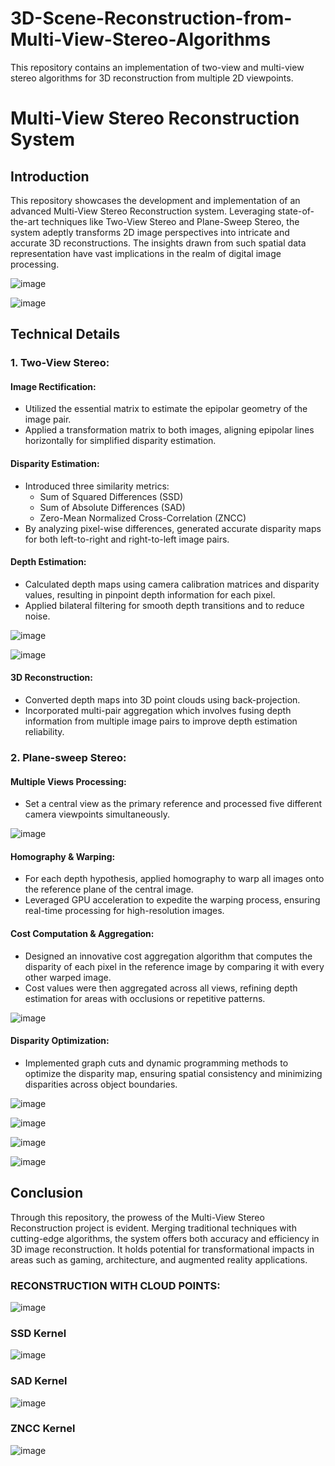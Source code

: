 # 3D-Scene-Reconstruction-from-Multi-View-Stereo-Algorithms
This repository contains an implementation of two-view and multi-view stereo algorithms for 3D reconstruction from multiple 2D viewpoints. 


# Multi-View Stereo Reconstruction System

## Introduction

This repository showcases the development and implementation of an advanced Multi-View Stereo Reconstruction system. Leveraging state-of-the-art techniques like Two-View Stereo and Plane-Sweep Stereo, the system adeptly transforms 2D image perspectives into intricate and accurate 3D reconstructions. The insights drawn from such spatial data representation have vast implications in the realm of digital image processing.

![image](https://github.com/Saibernard/3D-Scene-Reconstruction-from-Multi-View-Stereo-Algorithms/assets/112599512/f09543d9-c0ff-475b-afa3-07382acea426)

![image](https://github.com/Saibernard/3D-Scene-Reconstruction-from-Multi-View-Stereo-Algorithms/assets/112599512/3c7c831f-3b20-4faf-86e5-1d3175ec586a)


## Technical Details

### 1. Two-View Stereo:

#### Image Rectification:
- Utilized the essential matrix to estimate the epipolar geometry of the image pair.
- Applied a transformation matrix to both images, aligning epipolar lines horizontally for simplified disparity estimation.

#### Disparity Estimation:
- Introduced three similarity metrics:
  - Sum of Squared Differences (SSD)
  - Sum of Absolute Differences (SAD)
  - Zero-Mean Normalized Cross-Correlation (ZNCC)
- By analyzing pixel-wise differences, generated accurate disparity maps for both left-to-right and right-to-left image pairs.

#### Depth Estimation:
- Calculated depth maps using camera calibration matrices and disparity values, resulting in pinpoint depth information for each pixel.
- Applied bilateral filtering for smooth depth transitions and to reduce noise.

![image](https://github.com/Saibernard/3D-Scene-Reconstruction-from-Multi-View-Stereo-Algorithms/assets/112599512/5d077ee8-5552-498b-aad8-820b89171f0b)

![image](https://github.com/Saibernard/3D-Scene-Reconstruction-from-Multi-View-Stereo-Algorithms/assets/112599512/4cd1aad7-46b9-45e0-bce8-ef8daab737f4)


#### 3D Reconstruction:
- Converted depth maps into 3D point clouds using back-projection.
- Incorporated multi-pair aggregation which involves fusing depth information from multiple image pairs to improve depth estimation reliability.

### 2. Plane-sweep Stereo:

#### Multiple Views Processing:
- Set a central view as the primary reference and processed five different camera viewpoints simultaneously.

![image](https://github.com/Saibernard/3D-Scene-Reconstruction-from-Multi-View-Stereo-Algorithms/assets/112599512/8dd5f5b8-38bf-43c9-b7ce-1da2b49bcbfd)



#### Homography & Warping:
- For each depth hypothesis, applied homography to warp all images onto the reference plane of the central image.
- Leveraged GPU acceleration to expedite the warping process, ensuring real-time processing for high-resolution images.

#### Cost Computation & Aggregation:
- Designed an innovative cost aggregation algorithm that computes the disparity of each pixel in the reference image by comparing it with every other warped image.
- Cost values were then aggregated across all views, refining depth estimation for areas with occlusions or repetitive patterns.

![image](https://github.com/Saibernard/3D-Scene-Reconstruction-from-Multi-View-Stereo-Algorithms/assets/112599512/edc04a40-e61f-4145-8153-cadb60094292)

#### Disparity Optimization:
- Implemented graph cuts and dynamic programming methods to optimize the disparity map, ensuring spatial consistency and minimizing disparities across object boundaries.

![image](https://github.com/Saibernard/3D-Scene-Reconstruction-from-Multi-View-Stereo-Algorithms/assets/112599512/ab43f43f-e754-40a7-a9a3-de2fa6aee5b5)

![image](https://github.com/Saibernard/3D-Scene-Reconstruction-from-Multi-View-Stereo-Algorithms/assets/112599512/bf88b0b1-d47b-4aa8-ada9-6c4bfa1189ea)

![image](https://github.com/Saibernard/3D-Scene-Reconstruction-from-Multi-View-Stereo-Algorithms/assets/112599512/9ede7887-db1c-452b-80cb-d448462cf129)


![image](https://github.com/Saibernard/3D-Scene-Reconstruction-from-Multi-View-Stereo-Algorithms/assets/112599512/7c42796e-1489-47ba-a551-57bfc518a5b3)


## Conclusion

Through this repository, the prowess of the Multi-View Stereo Reconstruction project is evident. Merging traditional techniques with cutting-edge algorithms, the system offers both accuracy and efficiency in 3D image reconstruction. It holds potential for transformational impacts in areas such as gaming, architecture, and augmented reality applications.

### RECONSTRUCTION WITH CLOUD POINTS:

![image](https://github.com/Saibernard/3D-Scene-Reconstruction-from-Multi-View-Stereo-Algorithms/assets/112599512/3f252f0f-fe9e-47b4-8b2c-4da7811112ac)


### SSD Kernel

![image](https://github.com/Saibernard/3D-Scene-Reconstruction-from-Multi-View-Stereo-Algorithms/assets/112599512/a7cc7fbd-cad0-4dc1-a6c7-fcfe5e9d01ec)

### SAD Kernel

![image](https://github.com/Saibernard/3D-Scene-Reconstruction-from-Multi-View-Stereo-Algorithms/assets/112599512/9b032851-f0dd-4632-9c4e-312dbac665ae)

### ZNCC Kernel

![image](https://github.com/Saibernard/3D-Scene-Reconstruction-from-Multi-View-Stereo-Algorithms/assets/112599512/abc6c894-fb03-4b76-93b2-bdf07c40b11e)





